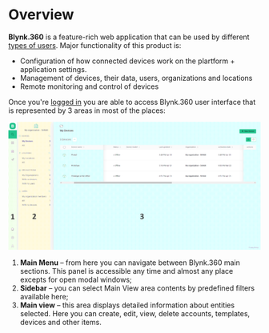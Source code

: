 # Overview

**Blynk.360** is a feature-rich web application that can be used by different [types of users](../concepts/users.md). Major functionality of this product is:

* Configuration of how connected devices work on the plartform + application settings.
* Management of devices, their data, users, organizations and locations 
* Remote monitoring and control of devices

Once you're [logged in](../getting-started/signup.md#sign-in) you are able to access Blynk.360 user interface that is represented by 3 areas in most of the places: 

![](../.gitbook/assets/overview.png)

1. **Main Menu** – from here you can navigate between Blynk.360 main sections. This panel is accessible any time and almost any place excepts for open modal windows;
2. **Sidebar** – you can select Main View area contents by predefined filters available here; 
3. **Main view** – this area displays detailed information about entities selected. Here you can create, edit, view, delete accounts, templates, devices and other items.

